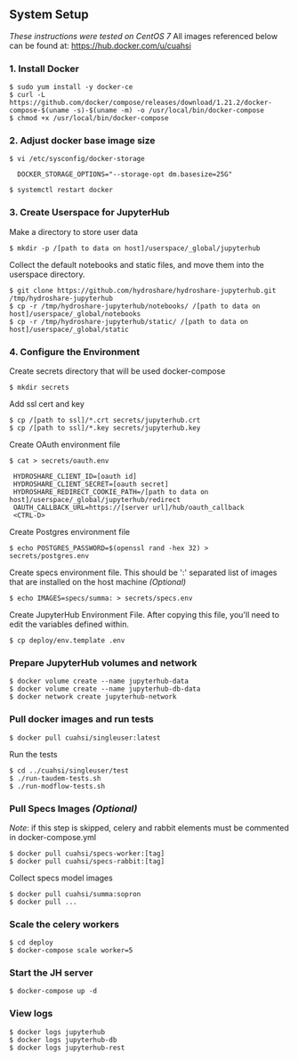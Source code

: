 
## System Setup

*These instructions were tested on CentOS 7*
All images referenced below can be found at: https://hub.docker.com/u/cuahsi 

### 1. Install Docker

    $ sudo yum install -y docker-ce
    $ curl -L https://github.com/docker/compose/releases/download/1.21.2/docker-compose-$(uname -s)-$(uname -m) -o /usr/local/bin/docker-compose
    $ chmod +x /usr/local/bin/docker-compose

### 2. Adjust docker base image size

    $ vi /etc/sysconfig/docker-storage

      DOCKER_STORAGE_OPTIONS="--storage-opt dm.basesize=25G"

    $ systemctl restart docker


### 3. Create Userspace for JupyterHub

Make a directory to store user data  

    $ mkdir -p /[path to data on host]/userspace/_global/jupyterhub
   
Collect the default notebooks and static files, and move them into the userspace directory.

    $ git clone https://github.com/hydroshare/hydroshare-jupyterhub.git /tmp/hydroshare-jupyterhub
    $ cp -r /tmp/hydroshare-jupyterhub/notebooks/ /[path to data on host]/userspace/_global/notebooks
    $ cp -r /tmp/hydroshare-jupyterhub/static/ /[path to data on host]/userspace/_global/static
        

### 4. Configure the Environment
    
Create secrets directory that will be used docker-compose

    $ mkdir secrets 
    
Add ssl cert and key

    $ cp /[path to ssl]/*.crt secrets/jupyterhub.crt
    $ cp /[path to ssl]/*.key secrets/jupyterhub.key

Create OAuth environment file 

    $ cat > secrets/oauth.env 

     HYDROSHARE_CLIENT_ID=[oauth id]
     HYDROSHARE_CLIENT_SECRET=[oauth secret]
     HYDROSHARE_REDIRECT_COOKIE_PATH=/[path to data on host]/userspace/_global/jupyterhub/redirect
     OAUTH_CALLBACK_URL=https://[server url]/hub/oauth_callback
     <CTRL-D>
    
Create Postgres environment file  

    $ echo POSTGRES_PASSWORD=$(openssl rand -hex 32) > secrets/postgres.env
   
Create specs environment file. This should be ':' separated list of images that are installed on the host machine *(Optional)*

    $ echo IMAGES=specs/summa: > secrets/specs.env
    
Create JupyterHub Environment File. After copying this file, you'll need to edit the variables defined within.

    $ cp deploy/env.template .env


### Prepare JupyterHub volumes and network
    
    $ docker volume create --name jupyterhub-data
    $ docker volume create --name jupyterhub-db-data
    $ docker network create jupyterhub-network

### Pull docker images and run tests

    $ docker pull cuahsi/singleuser:latest  

Run the tests  

    $ cd ../cuahsi/singleuser/test  
    $ ./run-taudem-tests.sh  
    $ ./run-modflow-tests.sh  

### Pull Specs Images *(Optional)*

*Note*: if this step is skipped, celery and rabbit elements must be commented in docker-compose.yml

    $ docker pull cuahsi/specs-worker:[tag]
    $ docker pull cuahsi/specs-rabbit:[tag]

Collect specs model images  

    $ docker pull cuahsi/summa:sopron
    $ docker pull ...

### Scale the celery workers

    $ cd deploy
    $ docker-compose scale worker=5

### Start the JH server

    $ docker-compose up -d

### View logs

    $ docker logs jupyterhub
    $ docker logs jupyterhub-db
    $ docker logs jupyterhub-rest

